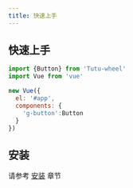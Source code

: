 ```yaml
---
title: 快速上手
---
```


## 快速上手


```javascript
import {Button} from 'Tutu-wheel'
import Vue from 'vue'

new Vue({
  el: '#app',
  components: {
    'g-button':Button
  }
})
```

## 安装

请参考 [安装](../install/) 章节



